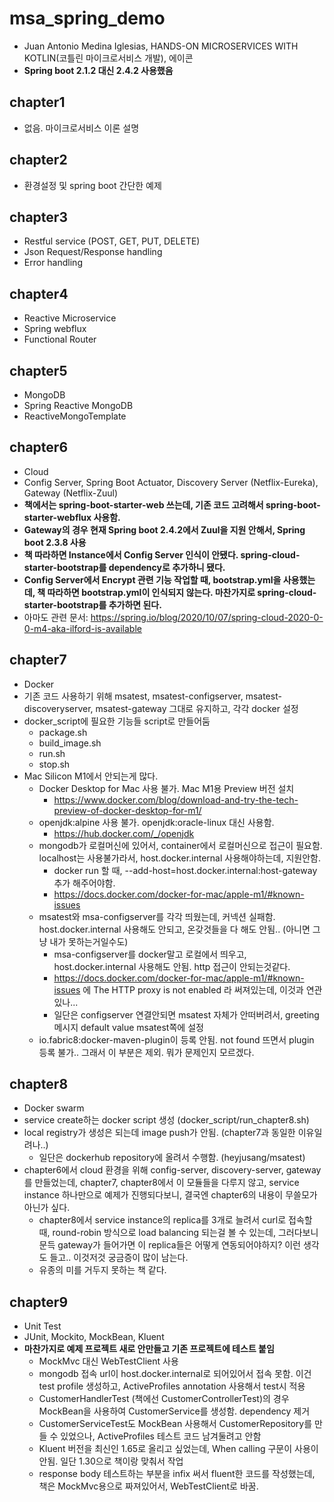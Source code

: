 # msa_spring_demo
* Juan Antonio Medina Iglesias, HANDS-ON MICROSERVICES WITH KOTLIN(코틀린 마이크로서비스 개발), 에이콘
* **Spring boot 2.1.2 대신 2.4.2 사용했음**

## chapter1
* 없음. 마이크로서비스 이론 설명

## chapter2
* 환경설정 및 spring boot 간단한 예제

## chapter3
* Restful service (POST, GET, PUT, DELETE)
* Json Request/Response handling
* Error handling

## chapter4
* Reactive Microservice
* Spring webflux
* Functional Router

## chapter5
* MongoDB
* Spring Reactive MongoDB
* ReactiveMongoTemplate

## chapter6
* Cloud
* Config Server, Spring Boot Actuator, Discovery Server (Netflix-Eureka), Gateway (Netflix-Zuul)
* **책에서는 spring-boot-starter-web 쓰는데, 기존 코드 고려해서 spring-boot-starter-webflux 사용함.**
* **Gateway의 경우 현재 Spring boot 2.4.2에서 Zuul을 지원 안해서, Spring boot 2.3.8 사용**
* **책 따라하면 Instance에서 Config Server 인식이 안됐다. spring-cloud-starter-bootstrap를 dependency로 추가하니 됐다.**
* **Config Server에서 Encrypt 관련 기능 작업할 때, bootstrap.yml을 사용했는데, 책 따라하면 bootstrap.yml이 인식되지 않는다. 마찬가지로 spring-cloud-starter-bootstrap를 추가하면 된다.**
* 아마도 관련 문서: https://spring.io/blog/2020/10/07/spring-cloud-2020-0-0-m4-aka-ilford-is-available

## chapter7
* Docker
* 기존 코드 사용하기 위해 msatest, msatest-configserver, msatest-discoveryserver, msatest-gateway 그대로 유지하고, 각각 docker 설정
* docker_script에 필요한 기능들 script로 만들어둠
  * package.sh
  * build_image.sh
  * run.sh
  * stop.sh
* Mac Silicon M1에서 안되는게 많다.
  * Docker Desktop for Mac 사용 불가. Mac M1용 Preview 버전 설치
    * https://www.docker.com/blog/download-and-try-the-tech-preview-of-docker-desktop-for-m1/
  * openjdk:alpine 사용 불가. openjdk:oracle-linux 대신 사용함.
    * https://hub.docker.com/_/openjdk
  * mongodb가 로컬머신에 있어서, container에서 로컬머신으로 접근이 필요함. localhost는 사용불가라서, host.docker.internal 사용해야하는데, 지원안함.
    * docker run 할 때, --add-host=host.docker.internal:host-gateway 추가 해주어야함.
    * https://docs.docker.com/docker-for-mac/apple-m1/#known-issues
  * msatest와 msa-configserver를 각각 띄웠는데, 커넥션 실패함. host.docker.internal 사용해도 안되고, 온갖것들을 다 해도 안됨.. (아니면 그냥 내가 못하는거일수도)
    * msa-configserver를 docker말고 로컬에서 띄우고, host.docker.internal 사용해도 안됨. http 접근이 안되는것같다.
    * https://docs.docker.com/docker-for-mac/apple-m1/#known-issues 에 The HTTP proxy is not enabled 라 써져있는데, 이것과 연관있나...
    * 일단은 configserver 연결안되면 msatest 자체가 안떠버려서, greeting 메시지 default value msatest쪽에 설정
  * io.fabric8:docker-maven-plugin이 등록 안됨. not found 뜨면서 plugin 등록 불가.. 그래서 이 부분은 제외. 뭐가 문제인지 모르겠다.  
  
## chapter8
* Docker swarm
* service create하는 docker script 생성 (docker_script/run_chapter8.sh)
* local registry가 생성은 되는데 image push가 안됨. (chapter7과 동일한 이유일려나..)
  * 일단은 dockerhub repository에 올려서 수행함. (heyjusang/msatest)
* chapter6에서 cloud 환경을 위해 config-server, discovery-server, gateway를 만들었는데, chapter7, chapter8에서 이 모듈들을 다루지 않고, service instance 하나만으로 예제가 진행되다보니, 결국엔 chapter6의 내용이 무쓸모가 아닌가 싶다.
  * chapter8에서 service instance의 replica를 3개로 늘려서 curl로 접속할 때, round-robin 방식으로 load balancing 되는걸 볼 수 있는데, 그러다보니 문득 gateway가 들어가면 이 replica들은 어떻게 연동되어야하지? 이런 생각도 들고.. 이것저것 궁금증이 많이 남는다.
  * 유종의 미를 거두지 못하는 책 같다.

## chapter9
* Unit Test
* JUnit, Mockito, MockBean, Kluent
* **마찬가지로 예제 프로젝트 새로 안만들고 기존 프로젝트에 테스트 붙임**
  * MockMvc 대신 WebTestClient 사용
  * mongodb 접속 url이 host.docker.internal로 되어있어서 접속 못함. 이건 test profile 생성하고, ActiveProfiles annotation 사용해서 test시 적용
  * CustomerHandlerTest (책에선 CustomerControllerTest)의 경우 MockBean을 사용하여 CustomerService를 생성함. dependency 제거
  * CustomerServiceTest도 MockBean 사용해서 CustomerRepository를 만들 수 있었으나, ActiveProfiles 테스트 코드 남겨둘려고 안함
  * Kluent 버전을 최신인 1.65로 올리고 싶었는데, When calling 구문이 사용이 안됨. 일단 1.30으로 책이랑 맞춰서 작업
  * response body 테스트하는 부분을 infix 써서 fluent한 코드를 작성했는데, 책은 MockMvc용으로 짜져있어서, WebTestClient로 바꿈.

